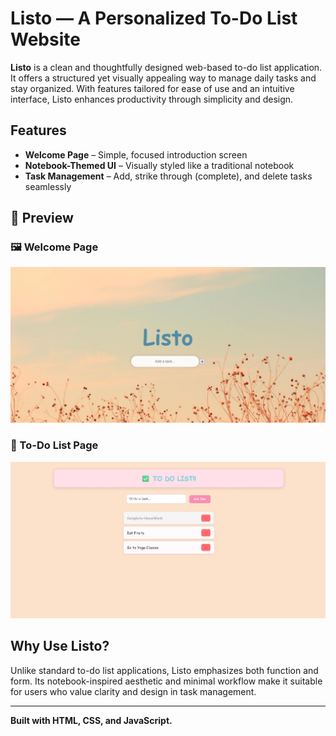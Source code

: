 # Listo — A Personalized To-Do List Website

**Listo** is a clean and thoughtfully designed web-based to-do list application. It offers a structured yet visually appealing way to manage daily tasks and stay organized. With features tailored for ease of use and an intuitive interface, Listo enhances productivity through simplicity and design.

## Features

- **Welcome Page** – Simple, focused introduction screen
- **Notebook-Themed UI** – Visually styled like a traditional notebook
- **Task Management** – Add, strike through (complete), and delete tasks seamlessly

## 📸 Preview

### 🖼️ Welcome Page
![Welcome Page Preview](Listo-welcome.png)

### 📝 To-Do List Page
![To-Do Page Preview](Listo-todo.png)


## Why Use Listo?

Unlike standard to-do list applications, Listo emphasizes both function and form. Its notebook-inspired aesthetic and minimal workflow make it suitable for users who value clarity and design in task management.

---

**Built with HTML, CSS, and JavaScript.**